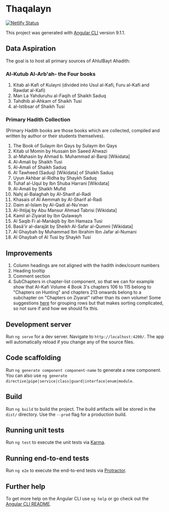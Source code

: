 # Thaqalayn

[![Netlify Status](https://api.netlify.com/api/v1/badges/e2409c3a-1066-43de-993f-adade270c8bb/deploy-status)](https://app.netlify.com/sites/thaqalayn/deploys)

This project was generated with [Angular CLI](https://github.com/angular/angular-cli) version 9.1.1.

## Data Aspiration

The goal is to host all primary sources of AhlulBayt Ahadith:

### Al-Kutub Al-Arb'ah- the Four books

1. Kitab al-Kafi of Kulayni (divided into Usul al-Kafi, Furu al-Kafi and Rawdat al-Kafi)
1. Man La Yahduruhu al-Faqih of Shaikh Saduq
1. Tahdhib al-Ahkam of Shaikh Tusi
1. al-Istibsar of Shaikh Tusi

### Primary Hadith Collection

(Primary Hadith books are those books which are collected, compiled and written by author or their students themselves).

1. The Book of Sulaym ibn Qays by Sulaym ibn Qays
1. Kitab ul Momin by Hussain bin Saeed Ahwazi
1. al-Mahasin by Ahmad b. Muhammad al-Barqi [Wikidata]
1. Al-Amali by Shaikh Tusi
1. Al-Amali of Shaikh Saduq
1. Al Tawheed (Saduq) [Wikidata] of Shaikh Saduq
1. Uyun Akhbar al-Ridha by Shaykh Saduq
1. Tuhaf al-Uqul by Ibn Shuba Harrani [Wikidata]
1. Al-Amali by Shaikh Mufid
1. Nahj al-Balaghah by Al-Sharif al-Radi
1. Khasais of Al Aemmah by Al-Sharif al-Radi
1. Daim al-Islam by Al-Qadi al-Nu'man
1. Al-Ihtijaj by Abu Mansur Ahmad Tabrisi [Wikidata]
1. Kamil al-Ziyarat by Ibn Qulawayh
1. Al Saqib Fi al-Manâqib by Ibn Hamaza Tusi
1. Basâ'ir al-darajât by Sheikh Al-Safar al-Qummi [Wikidata]
1. Al Ghaybah by Muhammad Ibn Ibrahim Ibn Jafar al-Numani
1. Al Ghaybah of Al Tusi by Shaykh Tusi

## Improvements

1. Column headings are not aligned with the hadith index/count numbers
1. Heading tooltip
1. Comment section
1. SubChapters in chapter-list component, so that we can for example show that Al-Kafi Volume 4 Book 3's chapters 106 to 115 belong to "Chapters on Hunting" and chapters 213 onwards belong to a subchapter on "Chapters on Ziyarat" rather than its own volume! Some suggestions [here](https://stackoverflow.com/questions/52217179/angular-material-mat-table-row-grouping) for grouping rows but that makes sorting complicated, so not sure if and how we should fix this.

## Development server

Run `ng serve` for a dev server. Navigate to `http://localhost:4200/`. The app will automatically reload if you change any of the source files.

## Code scaffolding

Run `ng generate component component-name` to generate a new component. You can also use `ng generate directive|pipe|service|class|guard|interface|enum|module`.

## Build

Run `ng build` to build the project. The build artifacts will be stored in the `dist/` directory. Use the `--prod` flag for a production build.

## Running unit tests

Run `ng test` to execute the unit tests via [Karma](https://karma-runner.github.io).

## Running end-to-end tests

Run `ng e2e` to execute the end-to-end tests via [Protractor](http://www.protractortest.org/).

## Further help

To get more help on the Angular CLI use `ng help` or go check out the [Angular CLI README](https://github.com/angular/angular-cli/blob/master/README.md).
